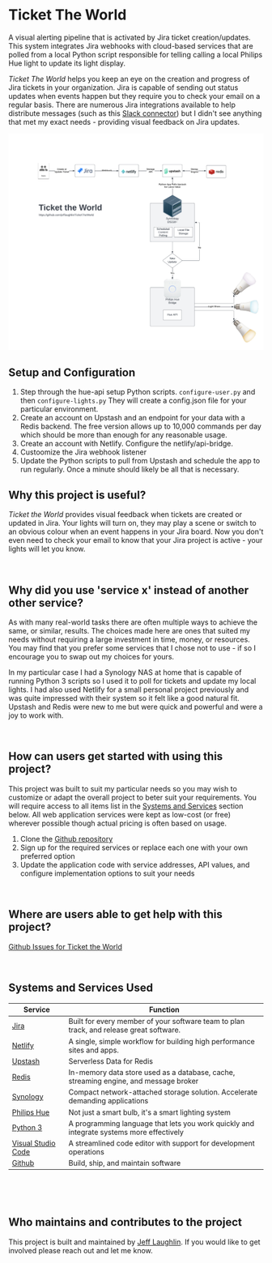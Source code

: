 # Ticket The World

A visual alerting pipeline that is activated by Jira ticket creation/updates. This system integrates Jira webhooks with cloud-based services that are polled from a local Python script responsible for telling calling a local Philips Hue light to update its light display.

_Ticket The World_ helps you keep an eye on the creation and progress of Jira tickets in your organization. Jira is capable of sending out status updates when events happen but they require you to check your email on a regular basis. There are numerous Jira integrations available to help distribute messages (such as this [Slack connector](https://www.atlassian.com/software/jira/guides/expand-jira/jira-slack-integration)) but I didn't see anything that met my exact needs - providing visual feedback on Jira updates.

![Application Flow Chart](images/MessagingFlowchart.png)

## Setup and Configuration

1. Step through the hue-api setup Python scripts. `configure-user.py` and then `configure-lights.py` They will create a config.json file for your particular environment.
1. Create an account on Upstash and an endpoint for your data with a Redis backend. The free version allows up to 10,000 commands per day which should be more than enough for any reasonable usage.
1. Create an account with Netlify. Configure the netlify/api-bridge.
1. Custoomize the Jira webhook listener
1. Update the Python scripts to pull from Upstash and schedule the app to run regularly. Once a minute should likely be all that is necessary.

## Why this project is useful?

_Ticket the World_ provides visual feedback when tickets are created or updated in Jira. Your lights will turn on, they may play a scene or switch to an obvious colour when an event happens in your Jira board. Now you don't even need to check your email to know that your Jira project is active - your lights will let you know.

<p>&nbsp;</p>

## Why did you use 'service x' instead of another other service?

As with many real-world tasks there are often multiple ways to achieve the same, or similar, results. The choices made here are ones that suited my needs without requiring a large investment in time, money, or resources. You may find that you prefer some services that I chose not to use - if so I encourage you to swap out my choices for yours.

In my particular case I had a Synology NAS at home that is capable of running Python 3 scripts so I used it to poll for tickets and update my local lights. I had also used Netlify for a small personal project previously and was quite impressed with their system so it felt like a good natural fit. Upstash and Redis were new to me but were quick and powerful and were a joy to work with.

<p>&nbsp;</p>

## How can users get started with using this project?

This project was built to suit my particular needs so you may wish to customize or adapt the overall project to beter suit your requirements. You will require access to all items list in the [Systems and Services](#systems-and-services-used) section below. All web application services were kept as low-cost (or free) wherever possible though actual pricing is often based on usage.

1. Clone the [Github repository](https://github.com/jefflaughlin/TicketTheWorld/)
2. Sign up for the required services or replace each one with your own preferred option
3. Update the application code with service addresses, API values, and configure implementation options to suit your needs

<p>&nbsp;</p>

## Where are users able to get help with this project?

[Github Issues for Ticket the World](https://github.com/jefflaughlin/TicketTheWorld/issues)

<p>&nbsp;</p>

## Systems and Services Used

| Service                                                    | Function                                                                                 |
| ---------------------------------------------------------- | ---------------------------------------------------------------------------------------- |
| [Jira](https://www.atlassian.com/software/jira)            | Built for every member of your software team to plan track, and release great software.  |
| [Netlify](https://www.netlify.com/)                        | A single, simple workflow for building high performance sites and apps.                  |
| [Upstash](https://upstash.com/)                            | Serverless Data for Redis                                                                |
| [Redis](https://redis.io/)                                 | In-memory data store used as a database, cache, streaming engine, and message broker     |
| [Synology](https://www.synology.com/en-us/products/DS220+) | Compact network-attached storage solution. Accelerate demanding applications             |
| [Philips Hue](https://www.philips-hue.com/en-ca)           | Not just a smart bulb, it's a smart lighting system                                      |
| [Python 3](https://www.python.org/)                        | A programming language that lets you work quickly and integrate systems more effectively |
| [Visual Studio Code](https://code.visualstudio.com/)       | A streamlined code editor with support for development operations                        |
| [Github](https://github.com)                               | Build, ship, and maintain software                                                       |

<p>&nbsp;</p>
<p>&nbsp;</p>

## Who maintains and contributes to the project

This project is built and maintained by [Jeff Laughlin](https://github.com/jefflaughlin). If you would like to get involved please reach out and let me know.
